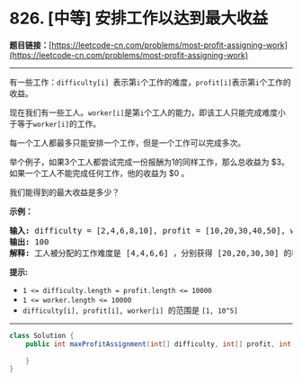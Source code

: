 # 826. [中等] 安排工作以达到最大收益

**题目链接：**[https://leetcode-cn.com/problems/most-profit-assigning-work](https://leetcode-cn.com/problems/most-profit-assigning-work)

---

<div class="content__1Y2H">
 <div class="notranslate">
  <p>有一些工作：<code>difficulty[i]&nbsp;</code>表示第<code>i</code>个工作的难度，<code>profit[i]</code>表示第<code>i</code>个工作的收益。</p> 
  <p>现在我们有一些工人。<code>worker[i]</code>是第<code>i</code>个工人的能力，即该工人只能完成难度小于等于<code>worker[i]</code>的工作。</p> 
  <p>每一个工人都最多只能安排一个工作，但是一个工作可以完成多次。</p> 
  <p>举个例子，如果3个工人都尝试完成一份报酬为1的同样工作，那么总收益为 $3。如果一个工人不能完成任何工作，他的收益为 $0 。</p> 
  <p>我们能得到的最大收益是多少？</p> 
  <p><strong>示例：</strong></p> 
  <pre class="language-text"><strong>输入: </strong>difficulty = [2,4,6,8,10], profit = [10,20,30,40,50], worker = [4,5,6,7]
<strong>输出: </strong>100 
<strong>解释: </strong>工人被分配的工作难度是 [4,4,6,6] ，分别获得 [20,20,30,30] 的收益。</pre> 
  <p><strong>提示:</strong></p> 
  <ul> 
   <li><code>1 &lt;= difficulty.length = profit.length &lt;= 10000</code></li> 
   <li><code>1 &lt;= worker.length &lt;= 10000</code></li> 
   <li><code>difficulty[i], profit[i], worker[i]</code>&nbsp; 的范围是&nbsp;<code>[1, 10^5]</code></li> 
  </ul> 
 </div>
</div>

---

```java
class Solution {
    public int maxProfitAssignment(int[] difficulty, int[] profit, int[] worker) {
        
    }
}
```